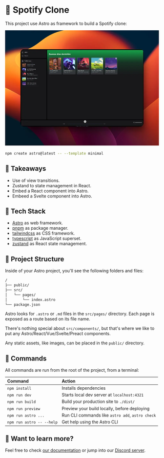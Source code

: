🎵 Spotify Clone
================

This project use Astro as framework to build a Spotify clone:

![Spotify](./public/spotify-clone.webp "Spotify")

```sh
npm create astro@latest -- --template minimal
```

🥡 Takeaways
------------

- Use of view transitions.
- Zustand to state management in React.
- Embed a React component into Astro.
- Embeed a Svelte component into Astro.

🧰 Tech Stack
-------------

- [Astro](https://astro.build/) as web framework.
- [pnpm](https://pnpm.io/) as package manager.
- [tailwindcss](https://tailwindcss.com/) as CSS framework.
- [typescript](https://typescriptlang.org/) as JavaScript superset.
- [zustand](https://zustand-demo.pmnd.rs/) as React state management.

🚀 Project Structure
--------------------

Inside of your Astro project, you'll see the following folders and files:

```text
/
├── public/
├── src/
│   └── pages/
│       └── index.astro
└── package.json
```

Astro looks for `.astro` or `.md` files in the `src/pages/` directory. Each page is exposed as a route based on its file name.

There's nothing special about `src/components/`, but that's where we like to put any Astro/React/Vue/Svelte/Preact components.

Any static assets, like images, can be placed in the `public/` directory.

🧞 Commands
-----------

All commands are run from the root of the project, from a terminal:

| Command                   | Action                                           |
| :------------------------ | :----------------------------------------------- |
| `npm install`             | Installs dependencies                            |
| `npm run dev`             | Starts local dev server at `localhost:4321`      |
| `npm run build`           | Build your production site to `./dist/`          |
| `npm run preview`         | Preview your build locally, before deploying     |
| `npm run astro ...`       | Run CLI commands like `astro add`, `astro check` |
| `npm run astro -- --help` | Get help using the Astro CLI                     |

## 👀 Want to learn more?

Feel free to check [our documentation](https://docs.astro.build) or jump into our [Discord server](https://astro.build/chat).
